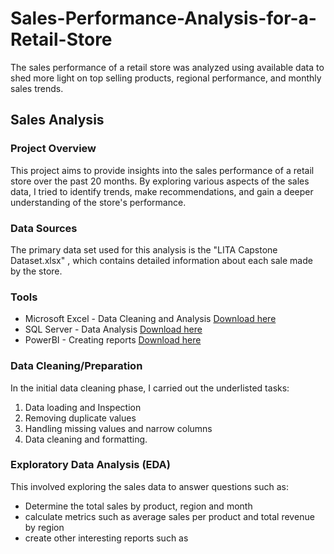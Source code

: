 # Sales-Performance-Analysis-for-a-Retail-Store
The sales performance of a retail store was analyzed using available data to shed more light on top selling products, regional performance, and monthly sales trends.
## Sales Analysis

### Project Overview
This project aims to provide insights into the sales performance of a retail store over the past 20 months. By exploring various aspects of the sales data, I tried to identify trends, make recommendations, and gain a deeper understanding of the store's performance.

### Data Sources
The primary data set used for this analysis is the "LITA Capstone Dataset.xlsx" , which contains detailed information about each sale made by the store.

### Tools
- Microsoft Excel - Data Cleaning and Analysis [Download here](https://microsoft.com)
- SQL Server - Data Analysis [Download here](https://www.microsoft.com/en-us/sql-server/sql-server-downloads)
- PowerBI - Creating reports [Download here](https://www.microsoft./power-bi/downloads)


### Data Cleaning/Preparation
In the initial data cleaning phase, I carried out the underlisted tasks:
1. Data loading and Inspection
2. Removing duplicate values
3. Handling missing values and narrow columns
4. Data cleaning and formatting.

### Exploratory Data Analysis (EDA)
This involved exploring the sales data to answer questions such as:
- Determine the total sales by product, region and month
- calculate metrics such as average sales per product and total revenue by region
- create other interesting reports such as 

